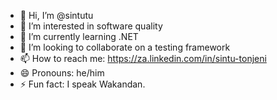- 👋 Hi, I’m @sintutu
- 👀 I’m interested in software quality
- 🌱 I’m currently learning .NET
- 💞️ I’m looking to collaborate on a testing framework
- 📫 How to reach me: https://za.linkedin.com/in/sintu-tonjeni
- 😄 Pronouns: he/him
- ⚡ Fun fact: I speak Wakandan.

<!---
sintutu/sintutu is a ✨ special ✨ repository because its `README.md` (this file) appears on your GitHub profile.
You can click the Preview link to take a look at your changes.
--->
